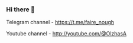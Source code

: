 ### Hi there 👋

Telegram channel - https://t.me/faire_nough

Youtube channel - http://youtube.com/@OlzhasA
<!--
| Number of visitors | ![Visitor Count](https://profile-counter.glitch.me/olzhas/count.svg) |
|--------------------|----------------------------------------------------------------------|



**olzhas/olzhas** is a ✨ _special_ ✨ repository because its `README.md` (this file) appears on your GitHub profile.

Here are some ideas to get you started:

- 🔭 I’m currently working on ...
- 🌱 I’m currently learning ...
- 👯 I’m looking to collaborate on ...
- 🤔 I’m looking for help with ...
- 💬 Ask me about ...
- 📫 How to reach me: ...
- 😄 Pronouns: ...
- ⚡ Fun fact: ...
-->
